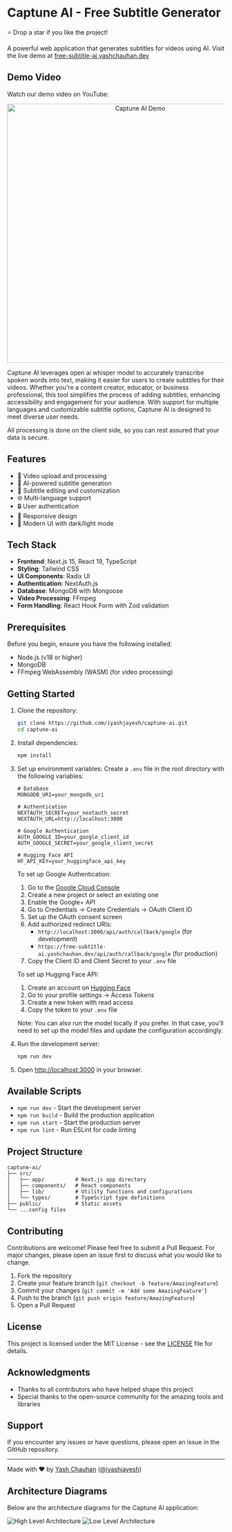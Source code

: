# Captune AI - Free Subtitle Generator

⭐ Drop a star if you like the project!

A powerful web application that generates subtitles for videos using AI. Visit the live demo at [free-subtitle-ai.yashchauhan.dev](https://free-subtitle-ai.yashchauhan.dev)

## Demo Video
Watch our demo video on YouTube:

<div align="center">
  <a href="https://youtu.be/ltycu8GZ7pw">
    <img src="https://img.youtube.com/vi/ltycu8GZ7pw/0.jpg" alt="Captune AI Demo" width="600">
  </a>
</div>

Captune AI leverages open ai whisper model to accurately transcribe spoken words into text, making it easier for users to create subtitles for their videos. Whether you're a content creator, educator, or business professional, this tool simplifies the process of adding subtitles, enhancing accessibility and engagement for your audience. With support for multiple languages and customizable subtitle options, Captune AI is designed to meet diverse user needs.

All processing is done on the client side, so you can rest assured that your data is secure. 

## Features

- 🎥 Video upload and processing
- 🤖 AI-powered subtitle generation
- 📝 Subtitle editing and customization
- 🌐 Multi-language support
- 🔒 User authentication
- 📱 Responsive design
- 🎨 Modern UI with dark/light mode

## Tech Stack

- **Frontend**: Next.js 15, React 19, TypeScript
- **Styling**: Tailwind CSS
- **UI Components**: Radix UI
- **Authentication**: NextAuth.js
- **Database**: MongoDB with Mongoose
- **Video Processing**: FFmpeg
- **Form Handling**: React Hook Form with Zod validation

## Prerequisites

Before you begin, ensure you have the following installed:
- Node.js (v18 or higher)
- MongoDB 
- FFmpeg WebAssembly (WASM) (for video processing)

## Getting Started

1. Clone the repository:
   ```bash
   git clone https://github.com/iyashjayesh/captune-ai.git
   cd captune-ai
   ```

2. Install dependencies:
   ```bash
   npm install
   ```

3. Set up environment variables:
   Create a `.env` file in the root directory with the following variables:
   ```env
   # Database
   MONGODB_URI=your_mongodb_uri
   
   # Authentication
   NEXTAUTH_SECRET=your_nextauth_secret
   NEXTAUTH_URL=http://localhost:3000
   
   # Google Authentication
   AUTH_GOOGLE_ID=your_google_client_id
   AUTH_GOOGLE_SECRET=your_google_client_secret
   
   # Hugging Face API
   HF_API_KEY=your_huggingface_api_key
   ```

   To set up Google Authentication:
   1. Go to the [Google Cloud Console](https://console.cloud.google.com/)
   2. Create a new project or select an existing one
   3. Enable the Google+ API
   4. Go to Credentials → Create Credentials → OAuth Client ID
   5. Set up the OAuth consent screen
   6. Add authorized redirect URIs:
      - `http://localhost:3000/api/auth/callback/google` (for development)
      - `https://free-subtitle-ai.yashchauhan.dev/api/auth/callback/google` (for production)
   7. Copy the Client ID and Client Secret to your `.env` file

   To set up Hugging Face API:
   1. Create an account on [Hugging Face](https://huggingface.co/)
   2. Go to your profile settings → Access Tokens
   3. Create a new token with read access
   4. Copy the token to your `.env` file
   
   Note: You can also run the model locally if you prefer. In that case, you'll need to set up the model files and update the configuration accordingly.

4. Run the development server:
   ```bash
   npm run dev
   ```

5. Open [http://localhost:3000](http://localhost:3000) in your browser.

## Available Scripts

- `npm run dev` - Start the development server
- `npm run build` - Build the production application
- `npm run start` - Start the production server
- `npm run lint` - Run ESLint for code linting

## Project Structure

```
captune-ai/
├── src/
│   ├── app/          # Next.js app directory
│   ├── components/   # React components
│   ├── lib/          # Utility functions and configurations
│   └── types/        # TypeScript type definitions
├── public/           # Static assets
└── ...config files
```

## Contributing

Contributions are welcome! Please feel free to submit a Pull Request. For major changes, please open an issue first to discuss what you would like to change.

1. Fork the repository
2. Create your feature branch (`git checkout -b feature/AmazingFeature`)
3. Commit your changes (`git commit -m 'Add some AmazingFeature'`)
4. Push to the branch (`git push origin feature/AmazingFeature`)
5. Open a Pull Request

## License

This project is licensed under the MIT License - see the [LICENSE](LICENSE) file for details.

## Acknowledgments

- Thanks to all contributors who have helped shape this project
- Special thanks to the open-source community for the amazing tools and libraries

## Support

If you encounter any issues or have questions, please open an issue in the GitHub repository.

---

Made with ❤️ by [Yash Chauhan](https://yashchauhan.dev) ([@iyashjayesh](https://github.com/iyashjayesh))

## Architecture Diagrams

Below are the architecture diagrams for the Captune AI application:

![High Level Architecture](./High-Level%20System%20Architecture.png)
![Low Level Architecture](./Low-Level%20Component%20Architecture.png)
